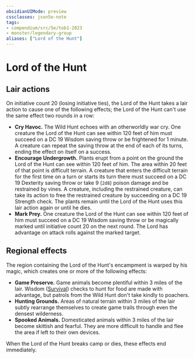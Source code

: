 ```yaml
---
obsidianUIMode: preview
cssclasses: json5e-note
tags:
- compendium/src/5e/tob1-2023
- monster/legendary-group
aliases: ["Lord of the Hunt"]
---
```

# Lord of the Hunt

## Lair actions


On initiative count 20 (losing initiative ties), the Lord of the Hunt takes a lair action to cause one of the following effects; the Lord of the Hunt can't use the same effect two rounds in a row:

- **Cry Havoc.** The Wild Hunt echoes with an otherworldly war cry. One creature the Lord of the Hunt can see within 120 feet of him must succeed on a DC 19 Wisdom saving throw or be frightened for 1 minute. A creature can repeat the saving throw at the end of each of its turns, ending the effect on itself on a success.  
- **Encourage Undergrowth.** Plants erupt from a point on the ground the Lord of the Hunt can see within 120 feet of him. The area within 20 feet of that point is difficult terrain. A creature that enters the difficult terrain for the first time on a turn or starts its turn there must succeed on a DC 19 Dexterity saving throw or take 9 (`2d8`) poison damage and be restrained by vines. A creature, including the restrained creature, can take its action to free the restrained creature by succeeding on a DC 19 Strength check. The plants remain until the Lord of the Hunt uses this lair action again or until he dies.  
- **Mark Prey.** One creature the Lord of the Hunt can see within 120 feet of him must succeed on a DC 19 Wisdom saving throw or be magically marked until initiative count 20 on the next round. The Lord has advantage on attack rolls against the marked target.  

## Regional effects


The region containing the Lord of the Hunt's encampment is warped by his magic, which creates one or more of the following effects:

- **Game Preserve.** Game animals become plentiful within 3 miles of the lair. Wisdom ([Survival](Mechanics/Rules/skills.md#Survival)) checks to hunt for food are made with advantage, but patrols from the Wild Hunt don't take kindly to poachers.  
- **Hunting Grounds.** Areas of natural terrain within 3 miles of the lair subtly rearrange themselves to create game trails through even the densest wilderness.  
- **Spooked Animals.** Domesticated animals within 3 miles of the lair become skittish and fearful. They are more difficult to handle and flee the area if left to their own devices.  

When the Lord of the Hunt breaks camp or dies, these effects end immediately.